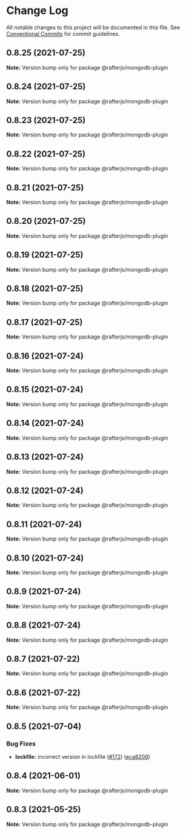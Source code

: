 # Change Log

All notable changes to this project will be documented in this file.
See [Conventional Commits](https://conventionalcommits.org) for commit guidelines.

## 0.8.25 (2021-07-25)

**Note:** Version bump only for package @rafterjs/mongodb-plugin





## 0.8.24 (2021-07-25)

**Note:** Version bump only for package @rafterjs/mongodb-plugin





## 0.8.23 (2021-07-25)

**Note:** Version bump only for package @rafterjs/mongodb-plugin





## 0.8.22 (2021-07-25)

**Note:** Version bump only for package @rafterjs/mongodb-plugin





## 0.8.21 (2021-07-25)

**Note:** Version bump only for package @rafterjs/mongodb-plugin





## 0.8.20 (2021-07-25)

**Note:** Version bump only for package @rafterjs/mongodb-plugin





## 0.8.19 (2021-07-25)

**Note:** Version bump only for package @rafterjs/mongodb-plugin





## 0.8.18 (2021-07-25)

**Note:** Version bump only for package @rafterjs/mongodb-plugin





## 0.8.17 (2021-07-25)

**Note:** Version bump only for package @rafterjs/mongodb-plugin





## 0.8.16 (2021-07-24)

**Note:** Version bump only for package @rafterjs/mongodb-plugin





## 0.8.15 (2021-07-24)

**Note:** Version bump only for package @rafterjs/mongodb-plugin





## 0.8.14 (2021-07-24)

**Note:** Version bump only for package @rafterjs/mongodb-plugin





## 0.8.13 (2021-07-24)

**Note:** Version bump only for package @rafterjs/mongodb-plugin





## 0.8.12 (2021-07-24)

**Note:** Version bump only for package @rafterjs/mongodb-plugin





## 0.8.11 (2021-07-24)

**Note:** Version bump only for package @rafterjs/mongodb-plugin





## 0.8.10 (2021-07-24)

**Note:** Version bump only for package @rafterjs/mongodb-plugin





## 0.8.9 (2021-07-24)

**Note:** Version bump only for package @rafterjs/mongodb-plugin





## 0.8.8 (2021-07-24)

**Note:** Version bump only for package @rafterjs/mongodb-plugin





## 0.8.7 (2021-07-22)

**Note:** Version bump only for package @rafterjs/mongodb-plugin





## 0.8.6 (2021-07-22)

**Note:** Version bump only for package @rafterjs/mongodb-plugin





## 0.8.5 (2021-07-04)


### Bug Fixes

* **lockfile:** incorrect version in lockfile ([#172](https://github.com/rafterjs/rafter/issues/172)) ([eca8206](https://github.com/rafterjs/rafter/commit/eca820680574c45714a5cf56560b5f41a1553fa1))





## 0.8.4 (2021-06-01)

**Note:** Version bump only for package @rafterjs/mongodb-plugin

## 0.8.3 (2021-05-25)

**Note:** Version bump only for package @rafterjs/mongodb-plugin
